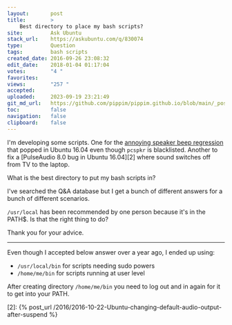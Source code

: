```yaml
---
layout:       post
title:        >
    Best directory to place my bash scripts?
site:         Ask Ubuntu
stack_url:    https://askubuntu.com/q/830074
type:         Question
tags:         bash scripts
created_date: 2016-09-26 23:08:32
edit_date:    2018-01-04 01:17:04
votes:        "4 "
favorites:    
views:        "257 "
accepted:     
uploaded:     2023-09-19 23:21:49
git_md_url:   https://github.com/pippim/pippim.github.io/blob/main/_posts/2016/2016-09-26-Best-directory-to-place-my-bash-scripts_.md
toc:          false
navigation:   false
clipboard:    false
---
```


I'm developing some scripts. One for the [annoying speaker beep regression][1] that popped in Ubuntu 16.04 even though `pcspkr` is blacklisted. Another to fix a [PulseAudio 8.0 bug in Ubuntu 16.04][2] where sound switches off from TV to the laptop.

What is the best directory to put my bash scripts in?

I've searched the Q&A database but I get a bunch of different answers for a bunch of different scenarios.

`/usr/local` has been recommended by one person because it's in the PATH$. Is that the right thing to do?

Thank you for your advice.


----------

Even though I accepted below answer over a year ago, I ended up using:

- `/usr/local/bin` for scripts needing sudo powers
- `/home/me/bin` for scripts running at user level

After creating directory `/home/me/bin` you need to log out and in again for it to get into your PATH.

  [1]: https://askubuntu.com/questions/829258/turn-off-motherboard-pc-speaker-beep-in-ubuntu-16-04-regression
  [2]: {% post_url /2016/2016-10-22-Ubuntu-changing-default-audio-output-after-suspend %}

